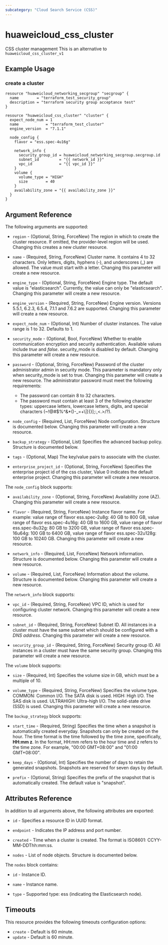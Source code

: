 ```yaml
---
subcategory: "Cloud Search Service (CSS)"
---
```


# huaweicloud_css_cluster

CSS cluster management This is an alternative to `huaweicloud_css_cluster_v1`

## Example Usage

### create a cluster

```hcl
resource "huaweicloud_networking_secgroup" "secgroup" {
  name        = "terraform_test_security_group"
  description = "terraform security group acceptance test"
}

resource "huaweicloud_css_cluster" "cluster" {
  expect_node_num = 1
  name            = "terraform_test_cluster"
  engine_version  = "7.1.1"

  node_config {
    flavor = "ess.spec-4u16g"
    
    network_info {
      security_group_id = huaweicloud_networking_secgroup.secgroup.id
      subnet_id         = "{{ network_id }}"
      vpc_id            = "{{ vpc_id }}"
    }
    volume {
      volume_type = "HIGH"
      size        = 40
    }
    availability_zone = "{{ availability_zone }}"
  }
}
```

## Argument Reference

The following arguments are supported:

* `region` - (Optional, String, ForceNew) The region in which to create the cluster resource. If omitted, the
  provider-level region will be used. Changing this creates a new cluster resource.

* `name` - (Required, String, ForceNew) Cluster name. It contains 4 to 32 characters. Only letters, digits, hyphens (-),
  and underscores (_) are allowed. The value must start with a letter. Changing this parameter will create a new
  resource.

* `engine_type` - (Optional, String, ForceNew) Engine type. The default value is "elasticsearch". Currently, the value
  can only be "elasticsearch". Changing this parameter will create a new resource.

* `engine_version` - (Required, String, ForceNew) Engine version. Versions 5.5.1, 6.2.3, 6.5.4, 7.1.1 and 7.6.2 are
  supported. Changing this parameter will create a new resource.

* `expect_node_num` - (Optional, Int) Number of cluster instances. The value range is 1 to 32. Defaults to 1.

* `security_mode` - (Optional, Bool, ForceNew) Whether to enable communication encryption and security authentication.
  Available values include *true* and *false*. security_mode is disabled by default. Changing this parameter will create
  a new resource.

* `password` - (Optional, String, ForceNew) Password of the cluster administrator admin in security mode. This parameter
  is mandatory only when security_mode is set to true. Changing this parameter will create a new resource. The
  administrator password must meet the following requirements:
  + The password can contain 8 to 32 characters.
  + The password must contain at least 3 of the following character types: uppercase letters, lowercase letters, digits,
    and special characters (~!@#$%^&*()-_=+\\|[{}];:,<.>/?).

* `node_config` - (Required, List, ForceNew) Node configuration. Structure is documented below. Changing this parameter
  will create a new resource.

* `backup_strategy` - (Optional, List) Specifies the advanced backup policy. Structure is documented below.

* `tags` - (Optional, Map) The key/value pairs to associate with the cluster.

* `enterprise_project_id` - (Optional, String, ForceNew) Specifies the enterprise project id of the css cluster, Value 0
  indicates the default enterprise project. Changing this parameter will create a new resource.

The `node_config` block supports:

* `availability_zone` - (Optional, String, ForceNew) Availability zone (AZ). Changing this parameter will create a new
  resource.

* `flavor` - (Required, String, ForceNew) Instance flavor name. For example: value range of flavor ess.spec-2u8g:
  40 GB to 800 GB, value range of flavor ess.spec-4u16g: 40 GB to 1600 GB, value range of flavor ess.spec-8u32g: 80 GB
  to 3200 GB, value range of flavor ess.spec-16u64g: 100 GB to 6400 GB, value range of flavor ess.spec-32u128g: 100 GB
  to 10240 GB. Changing this parameter will create a new resource.

* `network_info` - (Required, List, ForceNew) Network information. Structure is documented below. Changing this
  parameter will create a new resource.

* `volume` - (Required, List, ForceNew) Information about the volume. Structure is documented below. Changing this
  parameter will create a new resource.

The `network_info` block supports:

* `vpc_id` - (Required, String, ForceNew) VPC ID, which is used for configuring cluster network. Changing this parameter
  will create a new resource.

* `subnet_id` - (Required, String, ForceNew) Subnet ID. All instances in a cluster must have the same subnet which
  should be configured with a *DNS address*. Changing this parameter will create a new resource.

* `security_group_id` - (Required, String, ForceNew) Security group ID. All instances in a cluster must have the same
  security group. Changing this parameter will create a new resource.

The `volume` block supports:

* `size` - (Required, Int) Specifies the volume size in GB, which must be a multiple of 10.

* `volume_type` - (Required, String, ForceNew) Specifies the volume type. COMMON: Common I/O. The SATA disk is used.
  HIGH: High I/O. The SAS disk is used. ULTRAHIGH: Ultra-high I/O. The solid-state drive (SSD) is used. Changing this
  parameter will create a new resource.

The `backup_strategy` block supports:

* `start_time` - (Required, String) Specifies the time when a snapshot is automatically created everyday. Snapshots can
  only be created on the hour. The time format is the time followed by the time zone, specifically, **HH:mm z**. In the
  format, HH:mm refers to the hour time and z refers to the time zone. For example, "00:00 GMT+08:00"
  and "01:00 GMT+08:00".

* `keep_days` - (Optional, Int) Specifies the number of days to retain the generated snapshots. Snapshots are reserved
  for seven days by default.

* `prefix` - (Optional, String) Specifies the prefix of the snapshot that is automatically created. The default value
  is "snapshot".

## Attributes Reference

In addition to all arguments above, the following attributes are exported:

* `id` - Specifies a resource ID in UUID format.

* `endpoint` - Indicates the IP address and port number.

* `created` - Time when a cluster is created. The format is ISO8601:
  CCYY-MM-DDThh:mm:ss.

* `nodes` - List of node objects. Structure is documented below.

The `nodes` block contains:

* `id` - Instance ID.

* `name` - Instance name.

* `type` - Supported type: ess (indicating the Elasticsearch node).

## Timeouts

This resource provides the following timeouts configuration options:

* `create` - Default is 60 minute.
* `update` - Default is 60 minute.

